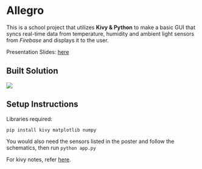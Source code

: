 # Allegro <!-- omit in toc -->
This is a school project that utilizes **Kivy & Python** to make a basic GUI that syncs real-time data from temperature, humidity and ambient light sensors from *Firebase* and displays it to the user.

Presentation Slides: [here](https://docs.google.com/presentation/d/e/2PACX-1vQET5gnRdCuvB1NK9UJKICNGV7OnbroIDHApzYcPjWxZKnwRcrdkahEvO84dWGSMUABj5MtxpMesz1D/pub?start=true&loop=false&delayms=10000) 

## Built Solution

![](DW&#32;1D&#32;poster.png)

## Setup Instructions

Libraries required:

```
pip install kivy matplotlib numpy
```

You would also need the sensors listed in the poster and follow the schematics, then run `python app.py`

For kivy notes, refer [here](https://gist.github.com/lyqht/a1b9eb578481b4a181869fc23d4f02ae).

